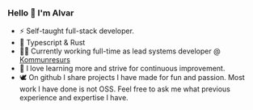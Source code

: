 ### Hello 👋 I'm Alvar
- ⚡ Self-taught full-stack developer.
- 💙 Typescript & Rust
- 👨‍💻 Currently working full-time as lead systems developer @ <a href="https://www.kommunresurs.se/">Kommunresurs</a>
- 🧙 I love learning more and strive for continuous improvement.
- 🕊️	On github I share projects I have made for fun and passion. Most work I have done is not OSS. Feel free to ask me what previous experience and expertise I have.
